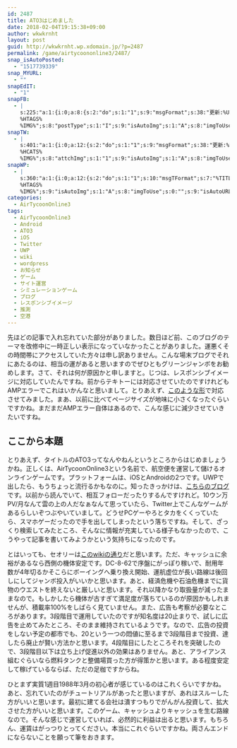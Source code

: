 ```yaml
---
id: 2487
title: ATO3はじめました
date: 2018-02-04T19:15:38+09:00
author: wkwkrnht
layout: post
guid: http://wkwkrnht.wp.xdomain.jp/?p=2487
permalink: /game/airtycoononline3/2487/
snap_isAutoPosted:
  - "1517739339"
snap_MYURL:
  - ""
snapEdIT:
  - "1"
snapFB:
  - |
    s:225:"a:1:{i:0;a:8:{s:2:"do";s:1:"1";s:9:"msgFormat";s:38:"更新:%URL% - %TITLE%
    %HTAGS%
    %IMG%";s:8:"postType";s:1:"I";s:9:"isAutoImg";s:1:"A";s:8:"imgToUse";s:0:"";s:9:"isAutoURL";s:1:"A";s:8:"urlToUse";s:0:"";s:4:"doFB";i:0;}}";
snapTW:
  - |
    s:401:"a:1:{i:0;a:12:{s:2:"do";s:1:"1";s:9:"msgFormat";s:38:"更新:%TITLE% - %URL%
    %HCATS%
    %IMG%";s:8:"attchImg";s:1:"1";s:9:"isAutoImg";s:1:"A";s:8:"imgToUse";s:0:"";s:9:"isAutoURL";s:1:"A";s:8:"urlToUse";s:0:"";s:4:"doTW";i:0;s:8:"isPosted";s:1:"1";s:4:"pgID";s:18:"960096117844148225";s:7:"postURL";s:54:"https://twitter.com/wkwkrnht/status/960096117844148225";s:5:"pDate";s:19:"2018-02-04 10:22:07";}}";
snapWP:
  - |
    s:360:"a:1:{i:0;a:12:{s:2:"do";s:1:"1";s:10:"msgTFormat";s:7:"%TITLE%";s:9:"msgFormat";s:21:"%URL%
    %HTAGS%
    %IMG%";s:9:"isAutoImg";s:1:"A";s:8:"imgToUse";s:0:"";s:9:"isAutoURL";s:1:"A";s:8:"urlToUse";s:0:"";s:4:"doWP";i:0;s:8:"isPosted";s:1:"1";s:4:"pgID";s:3:"837";s:7:"postURL";s:37:"https://wkwkrnht.wordpress.com/?p=837";s:5:"pDate";s:19:"2018-02-04 10:22:28";}}";
categories:
  - AirTycoonOnline3
tags:
  - AirTycoonOnline3
  - Android
  - ATO3
  - iOS
  - Twitter
  - UWP
  - wiki
  - wordpress
  - お知らせ
  - ゲーム
  - サイト運営
  - シミュレーションゲーム
  - ブログ
  - レスポンシブイメージ
  - 推測
  - 空港
---
```

先ほどの記事で入れ忘れていた部分がありました。数日ほど前、このブログのテーマを改修中に一時正しい表示になっていなかったことがありました。運悪くその時間帯にアクセスしていた方々は申し訳ありません。こんな場末ブログでそれにあたるのは、相当の運があると思いますのでぜひともグリーンジャンボをお勧めします。さて、それは何が原因かと申しますと。じつは、レスポンシブイメージに対応していたんですね。前からテキトーには対応させていたのですけれどもAMPエラーでこれはいかんなと思いまして。とりあえず、<a href="https://qiita.com/wkwkrnht/items/3159ec03011b308521fd" title="このような形" target="_blank" rel="noopener">このような形</a>で対応させてみました。まあ、以前に比べてページサイズが地味に小さくなったぐらいですかね。まだまだAMPエラー自体はあるので、こんな感じに減少させていきたいですね。

## ここから本題

とりあえず、タイトルのATO3ってなんやねんというところからはじめましょうかね。正しくは、AirTycoonOnline3という名前で、航空便を運営して儲けるオンラインゲームです。プラットフォームは、iOSとAndroidの2つです。UWPで出したら、もうちょっと流行るかもなのに。知ったきっかけは、<a href="http://r-ryuga.sblo.jp/article/182093164.html" title="こちらのブログ" target="_blank" rel="noopener">こちらのブログ</a>です。以前から読んでいて、相互フォローだったりするんですけれど。10ウン万PV/月なんて雲の上の人だなぁなんて思っていたら、Twitter上でこんなゲームがあるらしいぞつぶやいていまして。どうせPCゲーやろとタカをくくっていたら、スマホゲーだったので手を出してしまったという落ちですね。そして、ざっくり検索してみたところ、そんなに情報が充実している様子もなかったので、こうやって記事を書いてみようかという気持ちになったのです。

とはいっても、セオリーは<a href="http://atojp.wiki.fc2.com/wiki/%E8%88%AA%E7%A9%BA%E4%BC%9A%E7%A4%BE%E7%B5%8C%E5%96%B6%E3%81%AE%E3%81%84%E3%82%8D%E3%81%AF" title="このwikiの通り" target="_blank" rel="noopener">このwikiの通り</a>だと思います。ただ、キャッシュに余裕があるなら西側の機体安定です。DC-8-62で序盤にがっぽり稼いで、耐用年数が4年切るかそこらにボーイングへ乗り換え開始、運航虚位が長い路線は後回しにしてジャンボ投入がいいかと思います。あと、経済危機や石油危機までに貨物のウエストを終えないと厳しいと思います。それ以降かなり取扱量が減ったままなので。もしかしたら機体が古すぎて満足度が落ちているのが原因かもしれませんが、積載率100%をしばらく見ていません。また、広告も考察が必要なところがあります。3段階目で運用していたのですが知名度は20止まりで、試しに広告を止めてみたところ、そのまま維持されているようです。なので、広告の投資をしない予定の都市でも、20という一つの悶値に至るまで3段階目まで投資、達したら廃止が賢い方法かと思います。4段階目にしたところそれを突破したので、3段階目以下は立ち上げ促進以外の効果はありません。あと、アライアンス組むぐらいなら燃料タンクと整備場買った方が得策かと思います。ある程度安定して稼げているならば、ただの足枷ですからね。

ひとまず実質1週目1988年3月の初心者が感じているのはこれくらいですかね。あと、忘れていたのがチュートリアルがあったと思いますが、あれはスルーした方がいいと思います。最初に建てる会社は潰すつもりでがんがん投資して、拡大させた方がいいと思います。このゲーム、キャッシュよりキャッシュを生む路線なので。そんな感じで運営していれば、必然的に利益は出ると思います。もちろん、運賃はがっつりとってください。本当にこれぐらいですかね。両さんエンドにならないことを願って筆をおきます。